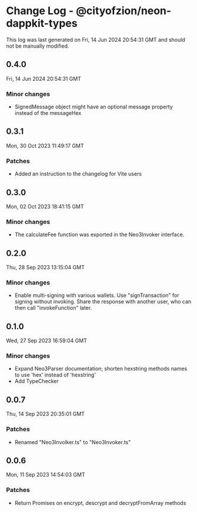 # Change Log - @cityofzion/neon-dappkit-types

This log was last generated on Fri, 14 Jun 2024 20:54:31 GMT and should not be manually modified.

## 0.4.0
Fri, 14 Jun 2024 20:54:31 GMT

### Minor changes

- SignedMessage object might have an optional message property instead of the messageHex

## 0.3.1
Mon, 30 Oct 2023 11:49:17 GMT

### Patches

- Added an instruction to the changelog for Vite users

## 0.3.0
Mon, 02 Oct 2023 18:41:15 GMT

### Minor changes

- The calculateFee function was exported in the Neo3Invoker interface.

## 0.2.0
Thu, 28 Sep 2023 13:15:04 GMT

### Minor changes

- Enable multi-signing with various wallets. Use "signTransaction" for signing without invoking. Share the response with another user, who can then call "invokeFunction" later.

## 0.1.0
Wed, 27 Sep 2023 16:59:04 GMT

### Minor changes

- Expand Neo3Parser documentation; shorten hexstring methods names to use 'hex' instead of 'hexstring'
- Add TypeChecker

## 0.0.7
Thu, 14 Sep 2023 20:35:01 GMT

### Patches

- Renamed "Neo3Involker.ts" to "Neo3Invoker.ts"

## 0.0.6
Mon, 11 Sep 2023 14:54:03 GMT

### Patches

- Return Promises on encrypt, descrypt and decryptFromArray methods

